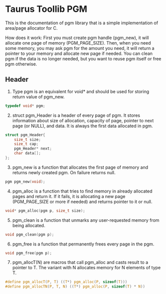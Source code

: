 # Taurus Toollib PGM

This is the documentation of pgm library that is a simple implementation of area/page allocator for C.

How does it work:
 First you must create pgm handle (pgm_new), it will allocate one page of memory (PGM_PAGE_SIZE).
Then, when you need some memory, you may ask pgm for the amount you need, it will return a pointer
to your memory and allocate new page if needed. You can clean pgm if the data is no longer needed,
but you want to reuse pgm itself or free pgm otherwise.

## Header

1. Type pgm is an equivalent for void* and should be used for storing return value of pgm_new.

``` C
typedef void* pgm;	
```

2. struct pgm_Header is a header of every page of pgm. It stores information about size of allocation, capacity of page, pointer to next page (or NULL), and data. It is always the first data allocated in pgm.

``` C
struct pgm_Header{
	size_t size;
	size_t cap;
	pgm_Header* next;
	char data[];
};
```

3. pgm_new is a function that allocates the first page of memory and returns newly created pgm. On failure returns null.

``` C
pgm pgm_new(void);
```

4. pgm_alloc is a function that tries to find memory in already allocated pages and return it. If it fails, it is allocating a new page (PGM_PAGE_SIZE or more if needed) and returns pointer to it or null.

``` C
void* pgm_alloc(pgm p, size_t size);
```

5. pgm_clean is a function that unmarks any user-requested memory from being allocated.

``` C
void pgm_clean(pgm p);
```

6. pgm_free is a function that permanently frees every page in the pgm.

``` C
void pgm_free(pgm p);
```

7. pgm_allocT(N) are macros that call pgm_alloc and casts result to a pointer to T. The variant with N allocates memory for N elements of type T.

``` C
#define pgm_allocT(P, T) ((T*) pgm_alloc(P, sizeof(T)))
#define pgm_allocTN(P, T, N) ((T*) pgm_alloc(P, sizeof(T) * N))
```
